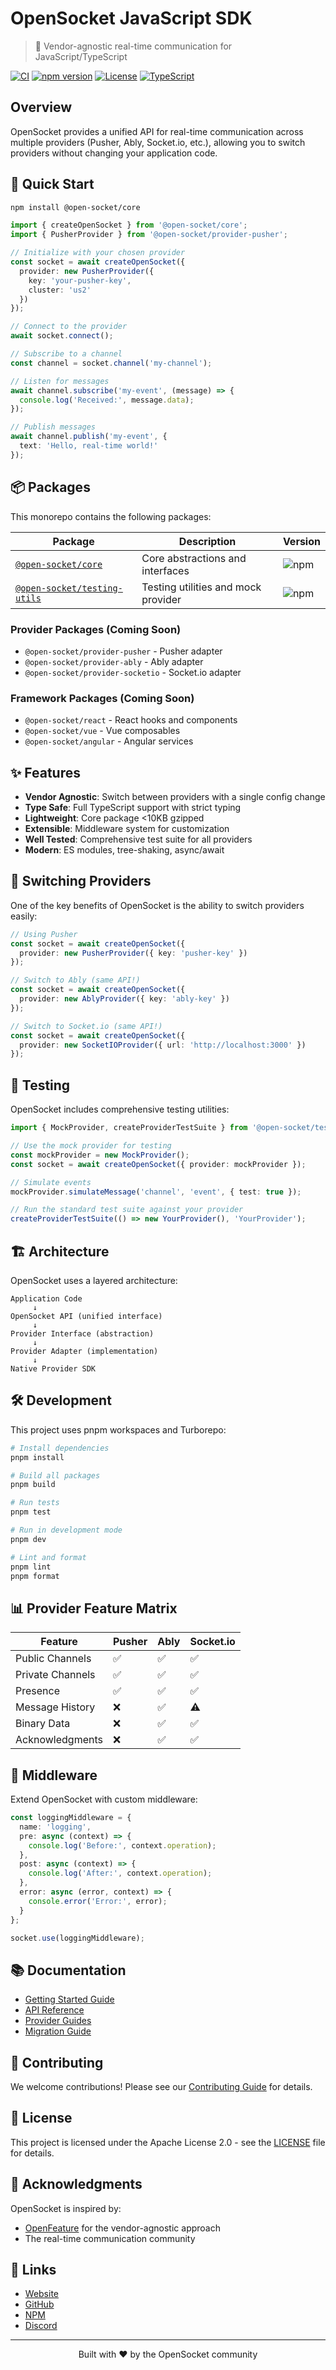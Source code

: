 # OpenSocket JavaScript SDK

> 🔌 Vendor-agnostic real-time communication for JavaScript/TypeScript

[![CI](https://github.com/open-socket/opensocket-js/actions/workflows/ci.yml/badge.svg)](https://github.com/open-socket/opensocket-js/actions/workflows/ci.yml)
[![npm version](https://img.shields.io/npm/v/@open-socket/core)](https://www.npmjs.com/package/@open-socket/core)
[![License](https://img.shields.io/badge/license-Apache%202.0-blue)](./LICENSE)
[![TypeScript](https://img.shields.io/badge/TypeScript-5.0-blue)](https://www.typescriptlang.org/)

## Overview

OpenSocket provides a unified API for real-time communication across multiple providers (Pusher, Ably, Socket.io, etc.), allowing you to switch providers without changing your application code.

## 🚀 Quick Start

```bash
npm install @open-socket/core
```

```typescript
import { createOpenSocket } from '@open-socket/core';
import { PusherProvider } from '@open-socket/provider-pusher';

// Initialize with your chosen provider
const socket = await createOpenSocket({
  provider: new PusherProvider({
    key: 'your-pusher-key',
    cluster: 'us2'
  })
});

// Connect to the provider
await socket.connect();

// Subscribe to a channel
const channel = socket.channel('my-channel');

// Listen for messages
await channel.subscribe('my-event', (message) => {
  console.log('Received:', message.data);
});

// Publish messages
await channel.publish('my-event', { 
  text: 'Hello, real-time world!' 
});
```

## 📦 Packages

This monorepo contains the following packages:

| Package | Description | Version |
|---------|-------------|---------|
| [`@open-socket/core`](./packages/core) | Core abstractions and interfaces | ![npm](https://img.shields.io/npm/v/@open-socket/core) |
| [`@open-socket/testing-utils`](./packages/testing-utils) | Testing utilities and mock provider | ![npm](https://img.shields.io/npm/v/@open-socket/testing-utils) |

### Provider Packages (Coming Soon)

- `@open-socket/provider-pusher` - Pusher adapter
- `@open-socket/provider-ably` - Ably adapter  
- `@open-socket/provider-socketio` - Socket.io adapter

### Framework Packages (Coming Soon)

- `@open-socket/react` - React hooks and components
- `@open-socket/vue` - Vue composables
- `@open-socket/angular` - Angular services

## ✨ Features

- **Vendor Agnostic**: Switch between providers with a single config change
- **Type Safe**: Full TypeScript support with strict typing
- **Lightweight**: Core package <10KB gzipped
- **Extensible**: Middleware system for customization
- **Well Tested**: Comprehensive test suite for all providers
- **Modern**: ES modules, tree-shaking, async/await

## 🔄 Switching Providers

One of the key benefits of OpenSocket is the ability to switch providers easily:

```typescript
// Using Pusher
const socket = await createOpenSocket({
  provider: new PusherProvider({ key: 'pusher-key' })
});

// Switch to Ably (same API!)
const socket = await createOpenSocket({
  provider: new AblyProvider({ key: 'ably-key' })
});

// Switch to Socket.io (same API!)
const socket = await createOpenSocket({
  provider: new SocketIOProvider({ url: 'http://localhost:3000' })
});
```

## 🧪 Testing

OpenSocket includes comprehensive testing utilities:

```typescript
import { MockProvider, createProviderTestSuite } from '@open-socket/testing-utils';

// Use the mock provider for testing
const mockProvider = new MockProvider();
const socket = await createOpenSocket({ provider: mockProvider });

// Simulate events
mockProvider.simulateMessage('channel', 'event', { test: true });

// Run the standard test suite against your provider
createProviderTestSuite(() => new YourProvider(), 'YourProvider');
```

## 🏗️ Architecture

OpenSocket uses a layered architecture:

```
Application Code
     ↓
OpenSocket API (unified interface)
     ↓
Provider Interface (abstraction)
     ↓
Provider Adapter (implementation)
     ↓
Native Provider SDK
```

## 🛠️ Development

This project uses pnpm workspaces and Turborepo:

```bash
# Install dependencies
pnpm install

# Build all packages
pnpm build

# Run tests
pnpm test

# Run in development mode
pnpm dev

# Lint and format
pnpm lint
pnpm format
```

## 📊 Provider Feature Matrix

| Feature | Pusher | Ably | Socket.io |
|---------|--------|------|-----------|
| Public Channels | ✅ | ✅ | ✅ |
| Private Channels | ✅ | ✅ | ✅ |
| Presence | ✅ | ✅ | ✅ |
| Message History | ❌ | ✅ | ⚠️ |
| Binary Data | ❌ | ✅ | ✅ |
| Acknowledgments | ❌ | ✅ | ✅ |

## 🔌 Middleware

Extend OpenSocket with custom middleware:

```typescript
const loggingMiddleware = {
  name: 'logging',
  pre: async (context) => {
    console.log('Before:', context.operation);
  },
  post: async (context) => {
    console.log('After:', context.operation);
  },
  error: async (error, context) => {
    console.error('Error:', error);
  }
};

socket.use(loggingMiddleware);
```

## 📚 Documentation

- [Getting Started Guide](https://docs.opensocket.dev/getting-started)
- [API Reference](https://docs.opensocket.dev/api)
- [Provider Guides](https://docs.opensocket.dev/providers)
- [Migration Guide](https://docs.opensocket.dev/migration)

## 🤝 Contributing

We welcome contributions! Please see our [Contributing Guide](./CONTRIBUTING.md) for details.

## 📝 License

This project is licensed under the Apache License 2.0 - see the [LICENSE](./LICENSE) file for details.

## 🙏 Acknowledgments

OpenSocket is inspired by:
- [OpenFeature](https://openfeature.dev/) for the vendor-agnostic approach
- The real-time communication community

## 🔗 Links

- [Website](https://opensocket.dev)
- [GitHub](https://github.com/open-socket/opensocket-js)
- [NPM](https://www.npmjs.com/org/open-socket)
- [Discord](https://discord.gg/opensocket)

---

<p align="center">Built with ❤️ by the OpenSocket community</p>